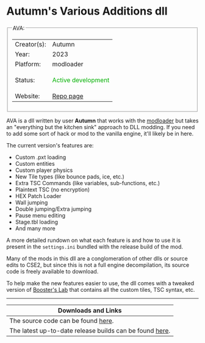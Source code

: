 # Autumn's Various Additions dll


<fieldset>
<legend>AVA:</legend>

<table><tbody>

<tr><td>Creator(s):</td><td>Autumn</td></tr>
<tr><td>Year:</td><td>2023</td></tr>
<tr><td>Platform:</td><td>modloader</td></tr>
<tr><td>Status:</td><td>
<p style="color:#00B000;">Active development</p>
</td></tr>
<tr><td>Website:</td><td><a href="https://autumn-mnya.github.io/dllmods/index.html">Repo page</a></td></tr>
</tbody></table>
</fieldset>




AVA is a dll written by user **Autumn** that works with the [modloader](modloader) but takes an "everything but the kitchen sink" approach to DLL modding. If you need to add some sort of hack or mod to the vanilla engine, it'll likely be in here.


The current version's features are:
- Custom .pxt loading
- Custom entities
- Custom player physics
- New Tile types (like bounce pads, ice, etc.)
- Extra TSC Commands (like variables, sub-functions, etc.)
- Plaintext TSC (no encryption)
- HEX Patch Loader
- Wall jumping
- Double jumping/Extra jumping
- Pause menu editing
- Stage.tbl loading
- And many more

A more detailed rundown on what each feature is and how to use it is present in the `settings.ini` bundled with the release build of the mod.

Many of the mods in this dll are a conglomeration of other dlls or source edits to CSE2, but since this is not a full engine decompilation, its source code is freely available to download.

To help make the new features easier to use, the dll comes with a tweaked version of [Booster's Lab](boosters-lab) that contains all the custom tiles, TSC syntax, etc.

---

| Downloads and Links |
| - |
| The source code can be found [here](https://github.com/autumn-mnya/autumns-various-additions/tree/main). |
| The latest up-to-date release builds can be found [here](https://autumn-mnya.github.io/dllmods/index.html). |






